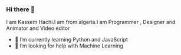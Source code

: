 ### Hi there 👋

I am Kassem Hachi.I am from algeria.I am Programmer , Designer and Animator and Video editor
- 🌱 I’m currently learning Python and JavaScript
- 🤔 I’m looking for help with Machine Learning
